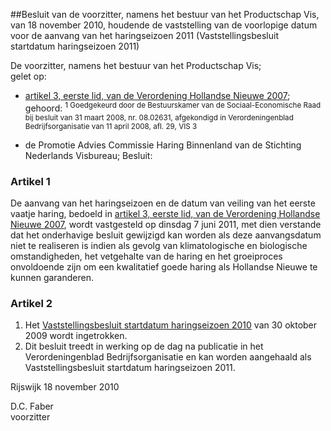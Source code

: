 <meta http-equiv='Content-Type' content='text/html; charset=utf-8' />

##Besluit van de voorzitter, namens het bestuur van het Productschap Vis, van 18 november 2010, houdende de vaststelling van de voorlopige datum voor de aanvang van het haringseizoen 2011 (Vaststellingsbesluit startdatum haringseizoen 2011)

De voorzitter, namens het bestuur van het Productschap Vis;  
gelet op:

- [artikel 3, eerste lid, van de Verordening Hollandse Nieuwe 2007](../../../../../../pbo/verordening/hollandse/nieuwe/2007/BWBR0023778/README.md); gehoord: <sup> 1  Goedgekeurd door de Bestuurskamer van de Sociaal-Economische Raad bij besluit van 31 maart 2008, nr. 08.02631, afgekondigd in Verordeningenblad Bedrijfsorganisatie van 11 april 2008, afl. 29, VIS 3  </sup>  

- de Promotie Advies Commissie Haring Binnenland van de Stichting Nederlands Visbureau;     Besluit:    

### Artikel  1  

De aanvang van het haringseizoen en de datum van veiling van het eerste vaatje haring, bedoeld in [artikel 3, eerste lid, van de Verordening Hollandse Nieuwe 2007](../../../../../../pbo/verordening/hollandse/nieuwe/2007/BWBR0023778/README.md), wordt vastgesteld op dinsdag 7 juni 2011, met dien verstande dat het onderhavige besluit gewijzigd kan worden als deze aanvangsdatum niet te realiseren is indien als gevolg van klimatologische en biologische omstandigheden, het vetgehalte van de haring en het groeiproces onvoldoende zijn om een kwalitatief goede haring als Hollandse Nieuwe te kunnen garanderen.  

### Artikel  2  

1.  Het [Vaststellingsbesluit startdatum haringseizoen 2010](../../../../../../pbo/vaststellingsbesluit/startdatum/haringseizoen/2010/BWBR0027261/README.md) van 30 oktober 2009 wordt ingetrokken.   
2.  Dit besluit treedt in werking op de dag na publicatie in het Verordeningenblad Bedrijfsorganisatie en kan worden aangehaald als Vaststellingsbesluit startdatum haringseizoen 2011.   

Rijswijk 
18 november 2010   

D.C. Faber  
voorzitter    
